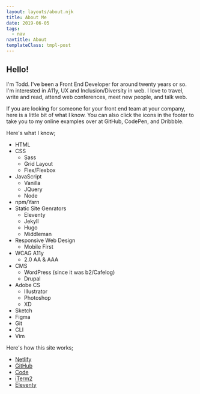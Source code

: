 ```yaml
---
layout: layouts/about.njk
title: About Me
date: 2019-06-05
tags:
  - nav
navtitle: About
templateClass: tmpl-post
---
```


## Hello!

I'm Todd. I've been a Front End Developer for around twenty years or so. I'm interested in A11y, UX and Inclusion/Diversity in web. I love to travel, write and read, attend web conferences, meet new people, and talk web.

If you are looking for someone for your front end team at your company, here is a little bit of what I know. You can also click the icons in the footer to take you to my online examples over at GitHub, CodePen, and Dribbble.

Here's what I know;

* HTML
* CSS
  * Sass
  * Grid Layout
  * Flex/Flexbox
* JavaScript
  * Vanilla
  * JQuery
  * Node
* npm/Yarn
* Static Site Genrators
  * Eleventy
  * Jekyll
  * Hugo
  * Middleman
* Responsive Web Design
  * Mobile First
* WCAG A11y
  * 2.0 AA &amp; AAA
* CMS
  * WordPress (since it was b2/Cafelog)
  * Drupal
* Adobe CS
  * Illustrator
  * Photoshop
  * XD
* Sketch
* Figma
* Git
* CLI
* Vim

Here's how this site works;

* [Netlify](https://netlify.com) 
* [GitHub](https://github.com) 
* [Code](https://code.visualstudio.com/)
* [iTerm2](https://iterm2.com/) 
* [Eleventy](https://11ty.io)
